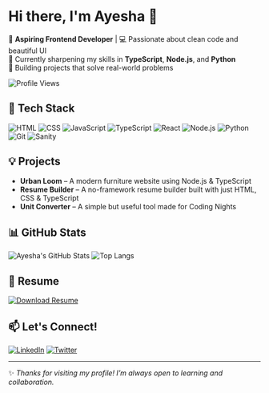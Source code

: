 # Hi there, I'm Ayesha 👋

🎯 **Aspiring Frontend Developer** | 💻 Passionate about clean code and beautiful UI  
🌱 Currently sharpening my skills in **TypeScript**, **Node.js**, and **Python**  
🚀 Building projects that solve real-world problems  

![Profile Views](https://komarev.com/ghpvc/?username=ayesha764581&color=blueviolet&style=flat-square)

## 🔧 Tech Stack
![HTML](https://img.shields.io/badge/HTML5-E34F26?style=flat&logo=html5&logoColor=white)
![CSS](https://img.shields.io/badge/CSS3-1572B6?style=flat&logo=css3&logoColor=white)
![JavaScript](https://img.shields.io/badge/JavaScript-F7DF1E?style=flat&logo=javascript&logoColor=black)
![TypeScript](https://img.shields.io/badge/TypeScript-007ACC?style=flat&logo=typescript&logoColor=white)
![React](https://img.shields.io/badge/React-61DAFB?style=flat&logo=react&logoColor=black)
![Node.js](https://img.shields.io/badge/Node.js-339933?style=flat&logo=nodedotjs&logoColor=white)
![Python](https://img.shields.io/badge/Python-3776AB?style=flat&logo=python&logoColor=white)
![Git](https://img.shields.io/badge/Git-F05032?style=flat&logo=git&logoColor=white)
![Sanity](https://img.shields.io/badge/Sanity-FF4785?style=flat&logo=sanity&logoColor=white)

## 💡 Projects
- **Urban Loom** – A modern furniture website using Node.js & TypeScript  
- **Resume Builder** – A no-framework resume builder built with just HTML, CSS & TypeScript  
- **Unit Converter** – A simple but useful tool made for Coding Nights  

## 📊 GitHub Stats
![Ayesha's GitHub Stats](https://github-readme-stats.vercel.app/api?username=ayesha-offical&show_icons=true&theme=radical)
![Top Langs](https://github-readme-stats.vercel.app/api/top-langs/?username=ayesha-offical&layout=compact&theme=radical)

## 📄 Resume
[![Download Resume](https://img.shields.io/badge/Resume-Download-blue?style=for-the-badge&logo=adobeacrobatreader&logoColor=white)](https://github.com/ayesha-offical/ayesha-offical/blob/main/New%20Resume%200%20(1).pdf)

## 📫 Let's Connect!
[![LinkedIn](https://img.shields.io/badge/LinkedIn-blue?style=flat&logo=linkedin&logoColor=white)](https://www.linkedin.com/in/ayesha-siddiqua25/)
[![Twitter](https://img.shields.io/badge/Twitter-1DA1F2?style=flat&logo=twitter&logoColor=white)](https://x.com/ayesha764581)

---

✨ *Thanks for visiting my profile! I’m always open to learning and collaboration.*  
